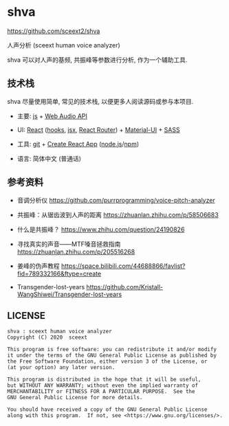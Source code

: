 <!-- shva/README.md -->
<!-- lang: zh_CN -->

# shva
<https://github.com/sceext2/shva>

人声分析 (sceext human voice analyzer)

shva 可以对人声的基频, 共振峰等参数进行分析, 作为一个辅助工具.


## 技术栈
shva 尽量使用简单, 常见的技术栈, 以便更多人阅读源码或参与本项目.

+ 主要: [js](https://developer.mozilla.org/en-US/docs/Web/javascript) +
  [Web Audio API](https://developer.mozilla.org/en-US/docs/Web/API/Web_Audio_API)

+ UI: [React](https://reactjs.org/) ([hooks](https://reactjs.org/docs/hooks-intro.html),
  [jsx](https://reactjs.org/docs/introducing-jsx.html), [React Router](https://reactrouter.com/)) +
  [Material-UI](https://material-ui.com/) +
  [SASS](https://sass-lang.com/)

+ 工具: [git](https://git-scm.com/) + [Create React App](https://create-react-app.dev/)
  ([node.js](https://nodejs.org/en/)/[npm](https://www.npmjs.com/))

+ 语言: 简体中文 (普通话)


## 参考资料

+ 音调分析仪  <https://github.com/purrprogramming/voice-pitch-analyzer>

+ 共振峰：从锯齿波到人声的距离  <https://zhuanlan.zhihu.com/p/58506683>

+ 什么是共振峰？  <https://www.zhihu.com/question/24190826>

+ 寻找真实的声音——MTF嗓音拯救指南  <https://zhuanlan.zhihu.com/p/205516268>

+ 姜峰的伪声教程  <https://space.bilibili.com/44688866/favlist?fid=789332166&ftype=create>

+ Transgender-lost-years  <https://github.com/Kristall-WangShiwei/Transgender-lost-years>


## LICENSE

```
shva : sceext human voice analyzer
Copyright (C) 2020  sceext

This program is free software: you can redistribute it and/or modify
it under the terms of the GNU General Public License as published by
the Free Software Foundation, either version 3 of the License, or
(at your option) any later version.

This program is distributed in the hope that it will be useful,
but WITHOUT ANY WARRANTY; without even the implied warranty of
MERCHANTABILITY or FITNESS FOR A PARTICULAR PURPOSE.  See the
GNU General Public License for more details.

You should have received a copy of the GNU General Public License
along with this program.  If not, see <https://www.gnu.org/licenses/>.
```
